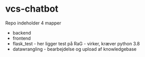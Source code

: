 # vcs-chatbot

Repo indeholder 4 mapper
- backend
- frontend
- flask_test - her ligger test på RaG - virker, kræver python 3.8
- datawrangling - bearbejdelse og upload af knowledgebase
